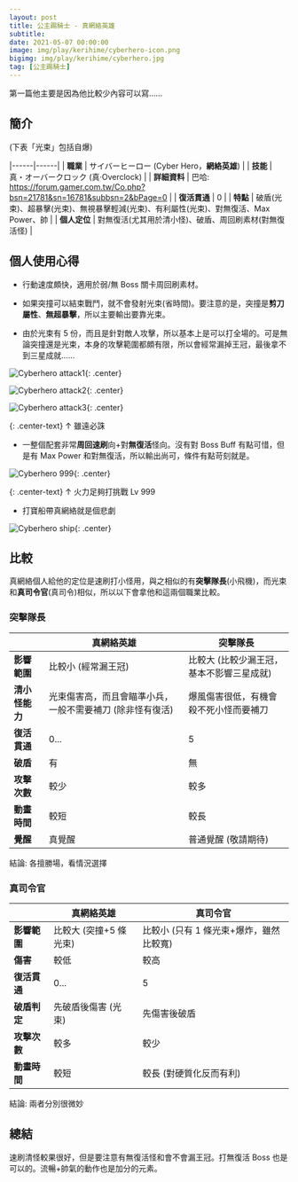 ```yaml
---
layout: post
title: 公主踢騎士 - 真網絡英雄
subtitle:
date: 2021-05-07 00:00:00
image: img/play/kerihime/cyberhero-icon.png
bigimg: img/play/kerihime/cyberhero.jpg
tag: [公主踢騎士]
---
```


第一篇他主要是因為他比較少內容可以寫……

## 簡介

(下表「光束」包括自爆)

|------|------|
| **職業** | サイバーヒーロー (Cyber Hero，**網絡英雄**) |
| **技能** | 真・オーバークロック (真‧Overclock) |
| **詳細資料** | 巴哈: <https://forum.gamer.com.tw/Co.php?bsn=21781&sn=16781&subbsn=2&bPage=0> |
| **復活貫通** | 0 |
| **特點** | 破盾(光束)、超暴擊(光束)、無視暴擊輕減(光束)、有利屬性(光束)、對無復活、Max Power、帥 |
| **個人定位** | 對無復活(尤其用於清小怪)、破盾、周回刷素材(對無復活怪) |

## 個人使用心得

- 行動速度頗快，適用於弱/無 Boss 關卡周回刷素材。

- 如果突撞可以結束戰鬥，就不會發射光束(省時間)。要注意的是，突撞是**剪刀屬性**、**無超暴擊**，所以主要輸出要靠光束。

- 由於光束有 5 份，而且是針對敵人攻擊，所以基本上是可以打全場的。可是無論突撞還是光束，本身的攻擊範圍都頗有限，所以會經常漏掉王冠，最後拿不到三星成就……

![Cyberhero attack1](../img/play/kerihime/cyberhero-attack1.jpg){: .center}

![Cyberhero attack2](../img/play/kerihime/cyberhero-attack2.jpg){: .center}

![Cyberhero attack3](../img/play/kerihime/cyberhero-attack3.jpg){: .center}

{: .center-text}
↑ 雖遠必誅

- 一整個配套非常**周回速刷**向+對**無復活**怪向。沒有對 Boss Buff 有點可惜，但是有 Max Power 和對無復活，所以輸出尚可，條件有點苛刻就是。

![Cyberhero 999](../img/play/kerihime/cyberhero-999.gif){: .center}

{: .center-text}
↑ 火力足夠打挑戰 Lv 999

- 打寶船帶真網絡就是個悲劇

![Cyberhero ship](../img/play/kerihime/cyberhero-ship.jpg){: .center}

## 比較

真網絡個人給他的定位是速刷打小怪用，與之相似的有**突擊隊長**(小飛機)，而光束和**真司令官**(真司令)相似，所以以下會拿他和這兩個職業比較。

### 突擊隊長

|                | 真網絡英雄                                                                                                          | 突擊隊長                                                                                            |
| -------------- | ------------------------------------------------------------------------------------------------------------------- | --------------------------------------------------------------------------------------------------- |
| **影響範圍**   | <i class="far fa-thumbs-down red" aria-hidden="true"></i> 比較小 (經常漏王冠)                                       | <i class="far fa-thumbs-up green" aria-hidden="true"></i> 比較大 (比較少漏王冠，基本不影響三星成就) |
| **清小怪能力** | <i class="far fa-thumbs-up green" aria-hidden="true"></i> 光束傷害高，而且會瞄準小兵，一般不需要補刀 (除非怪有復活) | <i class="far fa-thumbs-down red" aria-hidden="true"></i> 爆風傷害很低，有機會殺不死小怪而要補刀    |
| **復活貫通**   | <i class="far fa-thumbs-down red" aria-hidden="true"></i> 0...                                                      | <i class="far fa-thumbs-up green" aria-hidden="true"></i> 5                                         |
| **破盾**       | <i class="far fa-thumbs-up green" aria-hidden="true"></i> 有                                                        | <i class="far fa-thumbs-down red" aria-hidden="true"></i> 無                                        |
| **攻擊次數**   | 較少                                                                                                                | 較多                                                                                                |
| **動畫時間**   | <i class="far fa-thumbs-up green" aria-hidden="true"></i> 較短                                                      | <i class="far fa-thumbs-down red" aria-hidden="true"></i> 較長                                      |
| **覺醒**       | 真覺醒                                                                                                              | 普通覺醒 (敬請期待)                                                                                 |

結論: 各擅勝場，看情況選擇

### 真司令官

|              | 真網絡英雄                                                                       | 真司令官                                                                                          |
| ------------ | -------------------------------------------------------------------------------- | ------------------------------------------------------------------------------------------------- |
| **影響範圍** | <i class="far fa-thumbs-up green" aria-hidden="true"></i> 比較大 (突撞+5 條光束) | <i class="far fa-thumbs-down red" aria-hidden="true"></i> 比較小 (只有 1 條光束+爆炸，雖然比較寬) |
| **傷害**     | <i class="far fa-thumbs-down red" aria-hidden="true"></i> 較低                   | <i class="far fa-thumbs-up green" aria-hidden="true"></i> 較高                                    |
| **復活貫通** | <i class="far fa-thumbs-down red" aria-hidden="true"></i> 0...                   | <i class="far fa-thumbs-up green" aria-hidden="true"></i> 5                                       |
| **破盾判定** | <i class="far fa-thumbs-up green" aria-hidden="true"></i> 先破盾後傷害 (光束)    | <i class="far fa-thumbs-down red" aria-hidden="true"></i> 先傷害後破盾                            |
| **攻擊次數** | 較多                                                                             | 較少                                                                                              |
| **動畫時間** | 較短                                                                             | 較長 (對硬質化反而有利)                                                                           |

結論: 兩者分別很微妙

## 總結

速刷清怪較果很好，但是要注意有無復活怪和會不會漏王冠。打無復活 Boss 也是可以的。流暢+帥氣的動作也是加分的元素。
